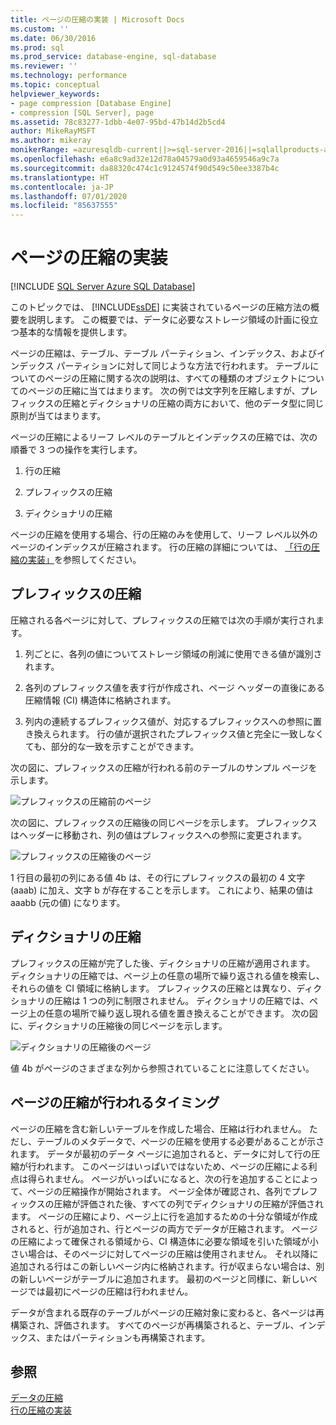 ```yaml
---
title: ページの圧縮の実装 | Microsoft Docs
ms.custom: ''
ms.date: 06/30/2016
ms.prod: sql
ms.prod_service: database-engine, sql-database
ms.reviewer: ''
ms.technology: performance
ms.topic: conceptual
helpviewer_keywords:
- page compression [Database Engine]
- compression [SQL Server], page
ms.assetid: 78c83277-1dbb-4e07-95bd-47b14d2b5cd4
author: MikeRayMSFT
ms.author: mikeray
monikerRange: =azuresqldb-current||>=sql-server-2016||=sqlallproducts-allversions||>=sql-server-linux-2017||=azuresqldb-mi-current
ms.openlocfilehash: e6a8c9ad32e12d78a04579a0d93a4659546a9c7a
ms.sourcegitcommit: da88320c474c1c9124574f90d549c50ee3387b4c
ms.translationtype: HT
ms.contentlocale: ja-JP
ms.lasthandoff: 07/01/2020
ms.locfileid: "85637555"
---
```

# <a name="page-compression-implementation"></a>ページの圧縮の実装
[!INCLUDE [SQL Server Azure SQL Database](../../includes/applies-to-version/sql-asdb.md)]

  このトピックでは、 [!INCLUDE[ssDE](../../includes/ssde-md.md)] に実装されているページの圧縮方法の概要を説明します。 この概要では、データに必要なストレージ領域の計画に役立つ基本的な情報を提供します。  
  
 ページの圧縮は、テーブル、テーブル パーティション、インデックス、およびインデックス パーティションに対して同じような方法で行われます。 テーブルについてのページの圧縮に関する次の説明は、すべての種類のオブジェクトについてのページの圧縮に当てはまります。 次の例では文字列を圧縮しますが、プレフィックスの圧縮とディクショナリの圧縮の両方において、他のデータ型に同じ原則が当てはまります。  
  
 ページの圧縮によるリーフ レベルのテーブルとインデックスの圧縮では、次の順番で 3 つの操作を実行します。  
  
1.  行の圧縮  
  
2.  プレフィックスの圧縮  
  
3.  ディクショナリの圧縮  

 ページの圧縮を使用する場合、行の圧縮のみを使用して、リーフ レベル以外のページのインデックスが圧縮されます。 行の圧縮の詳細については、 [「行の圧縮の実装」](../../relational-databases/data-compression/row-compression-implementation.md)を参照してください。  
  
## <a name="prefix-compression"></a>プレフィックスの圧縮  
 圧縮される各ページに対して、プレフィックスの圧縮では次の手順が実行されます。  
  
1.  列ごとに、各列の値についてストレージ領域の削減に使用できる値が識別されます。  
  
2.  各列のプレフィックス値を表す行が作成され、ページ ヘッダーの直後にある圧縮情報 (CI) 構造体に格納されます。  
  
3.  列内の連続するプレフィックス値が、対応するプレフィックスへの参照に置き換えられます。 行の値が選択されたプレフィックス値と完全に一致しなくても、部分的な一致を示すことができます。  
  
 次の図に、プレフィックスの圧縮が行われる前のテーブルのサンプル ページを示します。  
  
 ![プレフィックスの圧縮前のページ](media/skt-tblcompression1c.gif "プレフィックスの圧縮前のページ")  
  
 次の図に、プレフィックスの圧縮後の同じページを示します。 プレフィックスはヘッダーに移動され、列の値はプレフィックスへの参照に変更されます。  
  
 ![プレフィックスの圧縮後のページ](media/tblcompression2.gif "プレフィックスの圧縮後のページ")  
  
 1 行目の最初の列にある値 4b は、その行にプレフィックスの最初の 4 文字 (aaab) に加え、文字 b が存在することを示します。 これにより、結果の値は aaabb (元の値) になります。  
  
## <a name="dictionary-compression"></a>ディクショナリの圧縮  
 プレフィックスの圧縮が完了した後、ディクショナリの圧縮が適用されます。 ディクショナリの圧縮では、ページ上の任意の場所で繰り返される値を検索し、それらの値を CI 領域に格納します。 プレフィックスの圧縮とは異なり、ディクショナリの圧縮は 1 つの列に制限されません。 ディクショナリの圧縮では、ページ上の任意の場所で繰り返し現れる値を置き換えることができます。 次の図に、ディクショナリの圧縮後の同じページを示します。  
  
 ![ディクショナリの圧縮後のページ](media/tblcompression3.gif "ディクショナリの圧縮後のページ")  
  
 値 4b がページのさまざまな列から参照されていることに注意してください。  
  
## <a name="when-page-compression-occurs"></a>ページの圧縮が行われるタイミング  
 ページの圧縮を含む新しいテーブルを作成した場合、圧縮は行われません。 ただし、テーブルのメタデータで、ページの圧縮を使用する必要があることが示されます。 データが最初のデータ ページに追加されると、データに対して行の圧縮が行われます。 このページはいっぱいではないため、ページの圧縮による利点は得られません。 ページがいっぱいになると、次の行を追加することによって、ページの圧縮操作が開始されます。 ページ全体が確認され、各列でプレフィックスの圧縮が評価された後、すべての列でディクショナリの圧縮が評価されます。 ページの圧縮により、ページ上に行を追加するための十分な領域が作成されると、行が追加され、行とページの両方でデータが圧縮されます。 ページの圧縮によって確保される領域から、CI 構造体に必要な領域を引いた領域が小さい場合は、そのページに対してページの圧縮は使用されません。 それ以降に追加される行はこの新しいページ内に格納されます。行が収まらない場合は、別の新しいページがテーブルに追加されます。 最初のページと同様に、新しいページでは最初にページの圧縮は行われません。  
  
 データが含まれる既存のテーブルがページの圧縮対象に変わると、各ページは再構築され、評価されます。 すべてのページが再構築されると、テーブル、インデックス、またはパーティションも再構築されます。  
  
## <a name="see-also"></a>参照  
 [データの圧縮](../../relational-databases/data-compression/data-compression.md)   
 [行の圧縮の実装](../../relational-databases/data-compression/row-compression-implementation.md)  
  
  
